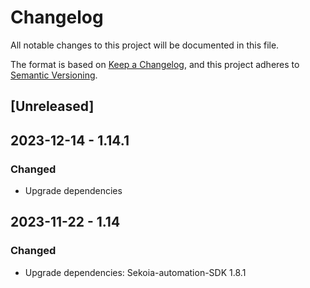 # Changelog

All notable changes to this project will be documented in this file.

The format is based on [Keep a Changelog](https://keepachangelog.com/en/1.0.0/),
and this project adheres to [Semantic Versioning](https://semver.org/spec/v2.0.0.html).

## [Unreleased]

## 2023-12-14 - 1.14.1

### Changed

- Upgrade dependencies

## 2023-11-22 - 1.14

### Changed

- Upgrade dependencies: Sekoia-automation-SDK 1.8.1
